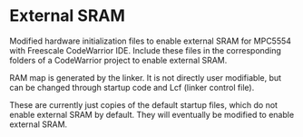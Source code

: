 # External SRAM
Modified hardware initialization files to enable external SRAM for MPC5554 with Freescale CodeWarrior IDE.
Include these files in the corresponding folders of a CodeWarrior project to enable external SRAM.

RAM map is generated by the linker. 
It is not directly user modifiable, but can be changed through startup code and Lcf (linker control file).

These are currently just copies of the default startup files, which do not enable external SRAM
by default. They will eventually be modified to enable external SRAM.
